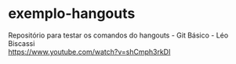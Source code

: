 # exemplo-hangouts
Repositório para testar os comandos do hangouts - Git Básico - Léo Biscassi
<br>
https://www.youtube.com/watch?v=shCmph3rkDI
